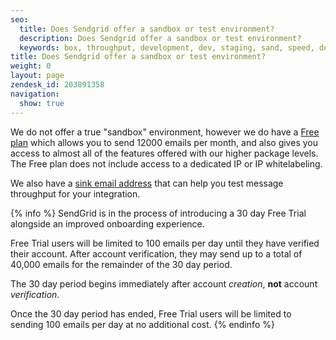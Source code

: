 ```yaml
---
seo:
  title: Does Sendgrid offer a sandbox or test environment?
  description: Does Sendgrid offer a sandbox or test environment?
  keywords: box, throughput, development, dev, staging, sand, speed, developers, test, sandbox, environment, trial
title: Does Sendgrid offer a sandbox or test environment?
weight: 0
layout: page
zendesk_id: 203891358
navigation:
  show: true
---
```


We do not offer a true "sandbox" environment, however we do have a [Free plan](https://sendgrid.com/transactional-email/pricing) which allows you to send 12000 emails per month, and also gives you access to almost all of the features offered with our higher package levels. The Free plan does not include access to a dedicated IP or IP whitelabeling.

We also have a [sink email address]({{root_url}}/Classroom/Troubleshooting/Delivery_Issues/safely_test_your_sending_speed.html) that can help you test message throughput for your integration.

{% info %}
SendGrid is in the process of introducing a 30 day Free Trial alongside an improved onboarding experience.

Free Trial users will be limited to 100 emails per day until they have verified their account. After account verification, they may send up to a total of 40,000 emails for the remainder of the 30 day period.

The 30 day period begins immediately after account _creation_, **not** account _verification_.

Once the 30 day period has ended, Free Trial users will be limited to sending 100 emails per day at no additional cost.
{% endinfo %}
